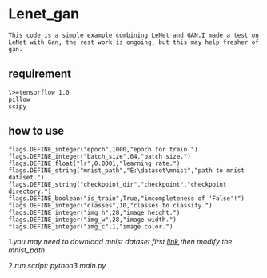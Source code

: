 # Lenet_gan
	This code is a simple example combining LeNet and GAN.I made a test on LeNet with Gan, the rest work is ongoing, but this may help fresher of gan.

## requirement
    \>=tensorflow 1.0
    pillow
    scipy

## how to use
    flags.DEFINE_integer("epoch",1000,"epoch for train.")
    flags.DEFINE_integer("batch_size",64,"batch size.")
    flags.DEFINE_float("lr",0.0001,"learning rate.")
    flags.DEFINE_string("mnist_path","E:\dataset\mnist","path to mnist dataset.")
    flags.DEFINE_string("checkpoint_dir","checkpoint","checkpoint directory.")
    flags.DEFINE_boolean("is_train",True,"imcompleteness of 'False'!")
    flags.DEFINE_integer("classes",10,"classes to classify.")
    flags.DEFINE_integer("img_h",28,"image height.")
    flags.DEFINE_integer("img_w",28,"image width.")
    flags.DEFINE_integer("img_c",1,"image color.")

1.*you may need to download mnist dataset first [link](http://yann.lecun.com/exdb/mnist/),then modify the mnist_path*.

2.*run script: python3 main.py*
